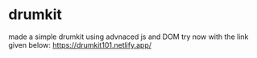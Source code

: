 # drumkit
made a simple drumkit using advnaced js and DOM
try now with the link given below:
https://drumkit101.netlify.app/

